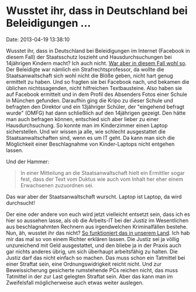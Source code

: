 Wusstet ihr, dass in Deutschland bei Beleidigungen \...
=======================================================

Date: 2013-04-19 13:38:10

Wusstet ihr, dass in Deutschland bei Beleidigungen im Internet (Facebook
in diesem Fall) der Staatsschutz loszieht und Hausdurchsuchungen bei
14jährigen Kindern macht? Ich auch nicht. [War aber in diesem Fall wohl
so](http://sz.de/1.1652553). Der Beleidigte war nämlich ein
Strafrechtsprofessor, da wollte die Staatsanwaltschaft sich wohl nicht
die Blöße geben, nicht hart genug ermittelt zu haben. Und so fragten sie
bei Facebook nach, und bekamen die üblichen nichtssagenden, nicht
hilfreichen Textbausteine. Also haben sie auf Facebook ermittelt und in
dem Profil des Absenders Fotos einer Schule in München gefunden.
Daraufhin ging die Kripo zu dieser Schule und befragten den Direktor und
ein 13jähriger Schüler, der \"eingehend befragt wurde\" (OMFG) hat dann
schließlich auf den 14jährigen gezeigt. Den hätte man auch befragen
können, entschied sich aber lieber zu einer Hausdurchsuchung. So konnte
man im Kinderzimmer einen Laptop sicherstellen. Und wir wissen ja alle,
wie schlecht ausgestattet die Staatsanwaltschaften sind, wenn es um IT
geht. Da kann man sich die Möglichkeit einer Beschlagnahme von
Kinder-Laptops nicht entgehen lassen.

Und der Hammer:

> In einer Mitteilung an die Staatsanwaltschaft hielt ein Ermittler
> sogar fest, dass der Text vom Duktus wie auch vom Inhalt her eher
> einem Erwachsenen zuzuordnen sei.

Das war aber der Staatsanwaltschaft wurscht. Laptop ist Laptop, da wird
durchsucht!

Der eine oder andere von euch wird jetzt vielleicht entsetzt sein, dass
ich es hier so aussehen lasse, als ob die Arbeits-IT bei der Justiz im
Wesentlichen aus beschlagnahmten Rechnern aus irgendwelchen
Kriminalfällen bestehe. Nun, äh, wusstet ihr das nicht? [So funktioniert
das in unserem Land](http://www.heise.de/-204144). Ich hab mir das mal
so von einem Richter erklären lassen. Die Justiz sei ja völlig
unzureichend mit Geld ausgestattet, und den bliebe ja in der Praxis auch
gar nichts anderes übrig, um sich überhaupt arbeitsfähig zu halten. Die
Justiz darf das nicht einfach so machen. Das muss schon ein Tatmittel
bei einer Straftat sein, eine Ordnungswidrigkeit reicht nicht. Und zur
Beweissicherung gesicherte rumstehende PCs reichen nicht, das muss
Tatmittel in der zur Last gelegten Straftat sein. Aber das kann man im
Zweifelsfall möglicherweise auch etwas weiter auslegen.
